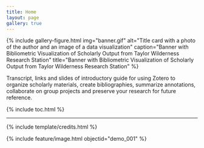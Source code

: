 ```yaml
---
title: Home
layout: page
gallery: true
---
```


{% include gallery-figure.html img="banner.gif" alt="Title card with a photo of the author and an image of a data visualization" caption="Banner with Bibliometric Visualization of Scholarly Output from Taylor Wilderness Research Station" title="Banner with Bibliometric Visualization of Scholarly Output from Taylor Wilderness Research Station" %}

Transcript, links and slides of introductory guide for using Zotero to organize scholarly materials, create bibliographies, summarize annotations, collaborate on group projects and preserve your research for future reference.

{% include toc.html %}

------

{% include template/credits.html %}

{% include feature/image.html objectid="demo_001" %}
